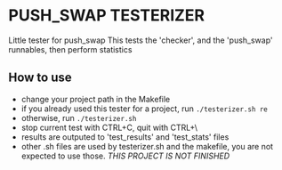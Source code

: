 # PUSH_SWAP TESTERIZER
Little tester for push_swap
This tests the 'checker', and the 'push_swap' runnables, then perform statistics
## How to use
 - change your project path in the Makefile
 - if you already used this tester for a project, run `./testerizer.sh re`
 - otherwise, run `./testerizer.sh`
 - stop current test with CTRL+C, quit with CTRL+\
 - results are outputed to 'test_results' and 'test_stats' files
 - other .sh files are used by testerizer.sh and the makefile, you are not expected to use those.
*THIS PROJECT IS NOT FINISHED*
